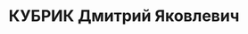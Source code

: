 ---
title: КУБРИК Дмитрий Яковлевич
description: 'Род. в 1888, Украина, Винницкая обл., г. Жмеринка, еврей, обр.: высшее,
  б/п. Проживал: Украинская ССР, [Харьков], ул. Пушкинский въезд, 7, кв. 28. Инженер-строитель,
  гл. инженер треста "Коксохиммонтаж"

  Арестован 08.08.1937. Обв. по ст. 54-7-8-11-17 (участник контрреволюционной троцкистской
  террористической организации). Приговор: ВК ВС СССР, 10.12.1937 – ВМН. Расстрелян
  10.12.1937, г.Харьков.

  Реабилитирован 29.06.1957'
---